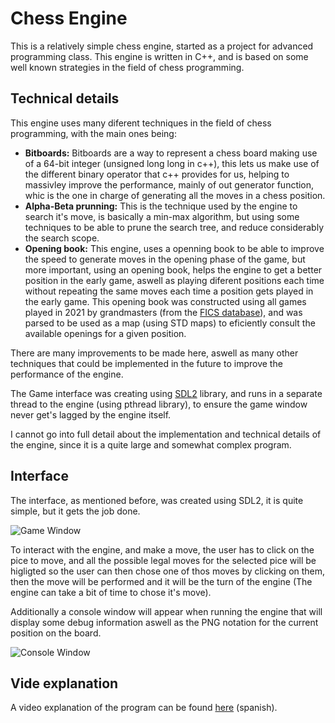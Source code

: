# Chess Engine

This is a relatively simple chess engine, started as a project for advanced programming class. This engine is written in C++, and is based on some well known strategies in the field of chess programming.

## Technical details

This engine uses many diferent techniques in the field of chess programming, with the main ones being:

- **Bitboards:** Bitboards are a way to represent a chess board making use of a 64-bit integer (unsigned long long in c++), this lets us make use of the different binary operator that c++ provides for us, helping to massivley improve the performance, mainly of out generator function, whic is the one in charge of generating all the moves in a chess position.
- **Alpha-Beta prunning:** This is the technique used by the engine to search it's move, is basically a min-max algorithm, but using some techniques to be able to prune the search tree, and reduce considerably the search scope.
- **Opening book:** This engine, uses a openning book to be able to improve the speed to generate moves in the opening phase of the game, but more important, using an opening book, helps the engine to get a better position in the early game, aswell as playing diferent positions each time without repeating the same moves each time a position gets played in the early game. This opening book was constructed using all games played in 2021 by grandmasters (from the [FICS database](https://www.ficsgames.org)), and was parsed to be used as a map (using STD maps) to eficiently consult the available openings for a given position.

There are many improvements to be made here, aswell as many other techniques that could be implemented in the future to improve the performance of the engine.

The Game interface was creating using [SDL2](https://www.libsdl.org) library, and runs in a separate thread to the engine (using pthread library), to ensure the game window never get's lagged by the engine itself.

I cannot go into full detail about the implementation and technical details of the engine, since it is a quite large and somewhat complex program.

## Interface
The interface, as mentioned before, was created using SDL2, it is quite simple, but it gets the job done.

![Game Window](https://imgur.com/rHuYJ4r.gif)

To interact with the engine, and make a move, the user has to click on the pice to move, and all the possible legal moves for the selected pice will be higligted so the user can then chose one of thos moves by clicking on them, then the move will be performed and it will be the turn of the engine (The engine can take a bit of time to chose it's move).

Additionally a console window will appear when running the engine that will display some debug information aswell as the PNG notation for the current position on the board.

![Console Window](https://imgur.com/a/bkx3OLE)

## Vide explanation
A video explanation of the program can be found [here](link.to.video) (spanish).
